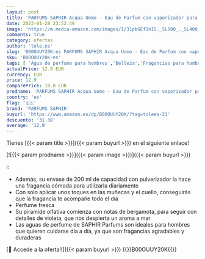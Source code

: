 ```yaml
---
layout: post
title: 'PARFUMS SAPHIR Acqua Uomo - Eau de Parfum con vaporizador para Hombre - 200 ml'
date: 2023-01-28 23:52:49
image: 'https://m.media-amazon.com/images/I/31pbGEfInIS._SL500_._SL400_.jpg'
comments: true
category: ofertas
author: 'tole.es'
slug: 'B00OUUY20K-es PARFUMS SAPHIR Acqua Uomo - Eau de Parfum con vaporizador...'
sku: 'B00OUUY20K-es'
tags: [ 'Agua de perfume para hombres','Belleza','Fragancias para hombres','Perfumes y fragancias','de','eau','parfum','parfums saphir','🇪🇸', ]
actualPrice: 12.9 EUR
currency: EUR
price: 12.9
comparePrice: 18.8 EUR
prodname: 'PARFUMS SAPHIR Acqua Uomo - Eau de Parfum con vaporizador para Hombre - 200 ml'
country: 'es'
flag: '🇪🇸'
brand: 'PARFUMS SAPHIR'
buyurl: 'https://www.amazon.es/dp/B00OUUY20K/?tag=tolees-21'
descuento: '31.38'
average: '12.9'
---
```


Tienes [{{< param title >}}]({{< param buyurl >}}) en el siguiente enlace!

[![{{< param prodname >}}]({{< param image >}})]({{< param buyurl >}})

ℹ️:

- Además, su envase de 200 ml de capacidad con pulverizador la hace una fragancia cómoda para utilizarla diariamente
- Con solo aplicar unos toques en las muñecas y el cuello, conseguirás que la fragancia te acompañe todo el día
- Perfume fresca
- Su piramide olfativa comienza con notas de bergamota, para seguir con detalles de violeta, que nos despierta un aroma a mar
- Las aguas de perfume de SAPHIR Parfums son ideales para hombres que quieren cuidarse día a día, ya que son fragancias agradables y duraderas

[🛒 Accede a la oferta!!]({{< param buyurl >}})
{{<world>}}B00OUUY20K{{</world>}}
